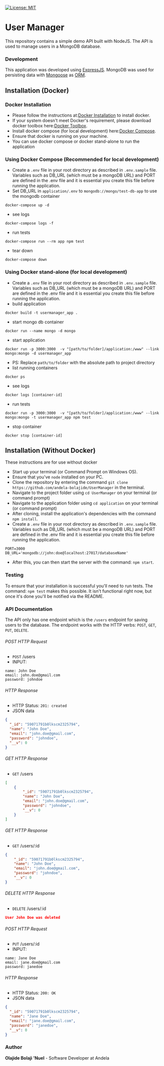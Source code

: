 [![License: MIT](https://img.shields.io/badge/License-MIT-yellow.svg)](https://opensource.org/licenses/MIT)

# User Manager

This repository contains a simple demo API built with NodeJS.
The API is used to manage users in a MongoDB database.

### Development
This application was developed using [ExpressJS](http://expressjs.com/). MongoDB was used for persisting data with [Mongoose](https://mongoosejs.com/) as [ORM](https://en.wikipedia.org/wiki/Object-relational_mapping).

## Installation (Docker)
### Docker Installation
* Please follow the instructions at:[Docker Installation](https://docs.docker.com/engine/installation/) to install docker.
* If your system doesn't meet Docker's requirement, please download docker toolbox here:[Docker Toolbox](https://docs.docker.com/toolbox/).
* Install docker compose (for local development) here:[Docker Compose](https://docs.docker.com/compose/install/).
* Ensure that docker is running on your machine.
* You can use docker compose or docker stand-alone to run the application 

### Using Docker Compose (Recommended for local development)
* Create a `.env` file in your root directory as described in `.env.sample` file. Variables such as DB_URL (which must be a mongoDB URL) and PORT are defined in the .env file and it is essential you create this file before running the application.
* Set DB_URL in `application/.env` to `mongodb://mongo/test-db-app` to use the mongodb container
```shell
docker-compose up -d
```
* see logs
```shell
docker-compose logs -f
```
* run tests
```shell
docker-compose run --rm app npm test
```
* tear down
```shell
docker-compose down
```

### Using Docker stand-alone (for local development)
* Create a `.env` file in your root directory as described in `.env.sample` file. Variables such as DB_URL (which must be a mongoDB URL) and PORT are defined in the .env file and it is essential you create this file before running the application.
* build application
```shell
docker build -t usermanager_app .
```
* start mongo db container
```shell
docker run --name mongo -d mongo
```

* start application
```shell
docker run -p 3000:3000  -v "[path/to/folder]/application:/www" --link mongo:mongo -d usermanager_app
```
* PS: Replace `path/to/folder` with the absolute path to project directory
* list running containers
```shell
docker ps
```
* see logs
```shell
docker logs [container-id]
```
* run tests
```shell
docker run -p 3000:3000  -v "[path/to/folder]/application:/www" --link mongo:mongo -t usermanager_app npm test
```
* stop container
```shell
docker stop [container-id]
```

## Installation (Without Docker)
These instructions are for use without docker
* Start up your terminal (or Command Prompt on Windows OS).
* Ensure that you've `node` installed on your PC.
* Clone the repository by entering the command `git clone https://github.com/andela-bolajide/UserManager` in the terminal.
* Navigate to the project folder using `cd UserManager` on your terminal (or command prompt)
* Navigate to the application folder using `cd application` on your terminal (or command prompt)
* After cloning, install the application's dependencies with the command `npm install`.
* Create a `.env` file in your root directory as described in `.env.sample` file. Variables such as DB_URL (which must be a mongoDB URL) and PORT are defined in the .env file and it is essential you create this file before running the application.
```
PORT=3000
DB_URL='mongodb://john:doe@localhost:27017/databaseName'
```
* After this, you can then start the server with the command: `npm start`.

### Testing
To ensure that your installation is successful you'll need to run tests.
The command: `npm test` makes this possible. It isn't functional right now, but once it's done you'll be notified via the README.

### API Documentation
The API only has one endpoint which is the `/users` endpoint for saving users to the database. The endpoint works with the HTTP verbs: `POST`, `GET`, `PUT`, `DELETE`.

###### POST HTTP Request
-   `POST` /users
-   INPUT:
```x-form-url-encoded
name: John Doe
email: john.doe@gmail.com
password: johndoe
```

###### HTTP Response

-   HTTP Status: `201: created`
-   JSON data
```json
{
  "_id": "59071791b0lkscm2325794",
  "name": "John Doe",
  "email": "john.doe@gmail.com",
  "password": "johndoe",
  "__v": 0
}
```

###### GET HTTP Response
-   `GET` /users

```json
[
    {
        "_id": "59071791b0lkscm2325794",
        "name": "John Doe",
        "email": "john.doe@gmail.com",
        "password": "johndoe",
        "__v": 0
    }
]
```

###### GET HTTP Response
-   `GET` /users/:id

```json
{
    "_id": "59071791b0lkscm2325794",
    "name": "John Doe",
    "email": "john.doe@gmail.com",
    "password": "johndoe",
    "__v": 0
}
```

###### DELETE HTTP Response
-   `DELETE` /users/:id

```json
User John Doe was deleted
```

###### POST HTTP Request
-   `PUT` /users/:id
-   INPUT:
```x-form-url-encoded
name: Jane Doe
email: jane.doe@gmail.com
password: janedoe
```

###### HTTP Response

-   HTTP Status: `200: OK`
-   JSON data
```json
{
  "_id": "59071791b0lkscm2325794",
  "name": "Jane Doe",
  "email": "jane.doe@gmail.com",
  "password": "janedoe",
  "__v": 0
}
```



### Author
**Olajide Bolaji 'Nuel** - Software Developer at Andela
